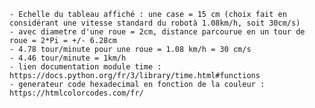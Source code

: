 	- Echelle du tableau affiché : une case = 15 cm (choix fait en considérant une vitesse standard du robotà 1.08km/h, soit 30cm/s) 
	- avec diametre d'une roue = 2cm, distance parcourue en un tour de roue = 2*Pi = +/- 6.28cm
	- 4.78 tour/minute pour une roue = 1.08 km/h = 30 cm/s
	- 4.46 tour/minute = 1km/h
	- lien documentation module time : https://docs.python.org/fr/3/library/time.html#functions
	- generateur code hexadecimal en fonction de la couleur : https://htmlcolorcodes.com/fr/
